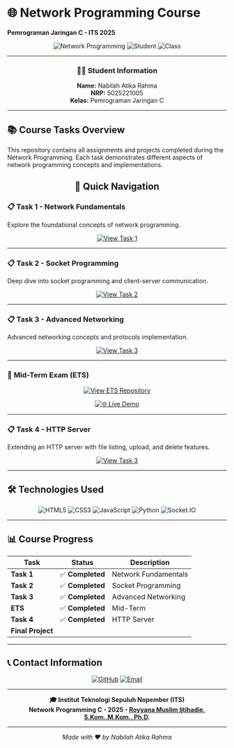 # 🌐 Network Programming Course
**Pemrograman Jaringan C - ITS 2025**

<div align="center">

![Network Programming](https://img.shields.io/badge/Network-Programming-blue?style=for-the-badge&logo=network&logoColor=white)
![Student](https://img.shields.io/badge/Student-5025221005-green?style=for-the-badge)
![Class](https://img.shields.io/badge/Class-C-orange?style=for-the-badge)

---

### 👩‍💻 **Student Information**
**Name:** Nabilah Atika Rahma  
**NRP:** 5025221005  
**Kelas:** Pemrograman Jaringan C  

---

</div>

## 📚 Course Tasks Overview

This repository contains all assignments and projects completed during the Network Programming. Each task demonstrates different aspects of network programming concepts and implementations.

<div align="center">

## 🚀 **Quick Navigation**

</div>

### 📋 **Task 1 - Network Fundamentals**
Explore the foundational concepts of network programming.

<div align="center">

[![View Task 1](https://img.shields.io/badge/📁_View_Task_1-Repository-4CAF50?style=for-the-badge&logo=github)](https://github.com/ranabel/network-programming-5025221005/tree/main/task1)

</div>

---

### 📋 **Task 2 - Socket Programming**
Deep dive into socket programming and client-server communication.

<div align="center">

[![View Task 2](https://img.shields.io/badge/📁_View_Task_2-Repository-2196F3?style=for-the-badge&logo=github)](https://github.com/ranabel/network-programming-5025221005/tree/main/task2)

</div>

---

### 📋 **Task 3 - Advanced Networking**
Advanced networking concepts and protocols implementation.

<div align="center">

[![View Task 3](https://img.shields.io/badge/📁_View_Task_3-Repository-9C27B0?style=for-the-badge&logo=github)](https://github.com/ranabel/network-programming-5025221005/tree/main/task3)

</div>

---

### 🎯 **Mid-Term Exam (ETS)**

<div align="center">

[![View ETS Repository](https://img.shields.io/badge/📁_View_ETS_Code-Repository-FF5722?style=for-the-badge&logo=github)](https://github.com/ranabel/network-programming-5025221005/tree/main/task-ets)

[![🌐 Live Demo](https://img.shields.io/badge/🌐_Live_Demo-Visit_Website-E91E63?style=for-the-badge&logo=vercel)](https://ranabel.github.io/network-programming-5025221005/task-ets/ets-progjar.html)

</div>

---

### 📋 **Task 4 - HTTP Server**
Extending an HTTP server with file listing, upload, and delete features.

<div align="center">

[![View Task 3](https://img.shields.io/badge/📁_View_Task_4-Repository-F7DF1E?style=for-the-badge&logo=github)](https://github.com/ranabel/network-programming-5025221005/tree/main/task4)

</div>

---

## 🛠️ **Technologies Used**

<div align="center">

![HTML5](https://img.shields.io/badge/HTML5-E34F26?style=for-the-badge&logo=html5&logoColor=white)
![CSS3](https://img.shields.io/badge/CSS3-1572B6?style=for-the-badge&logo=css3&logoColor=white)
![JavaScript](https://img.shields.io/badge/JavaScript-F7DF1E?style=for-the-badge&logo=javascript&logoColor=black)
![Python](https://img.shields.io/badge/Python-3776AB?style=for-the-badge&logo=python&logoColor=white)
![Socket.IO](https://img.shields.io/badge/Socket.io-black?style=for-the-badge&logo=socket.io&badgeColor=010101)

</div>

---

## 📊 **Course Progress**

<div align="center">

| Task | Status | Description |
|------|--------|-------------|
| **Task 1** | ✅ **Completed** | Network Fundamentals |
| **Task 2** | ✅ **Completed** | Socket Programming |
| **Task 3** | ✅ **Completed** | Advanced Networking |
| **ETS** | ✅ **Completed** | Mid-Term |
| **Task 4** | ✅ **Completed**  | HTTP Server |
| **Final Project** |  |  |

</div>

---

## 📞 **Contact Information**

<div align="center">

[![GitHub](https://img.shields.io/badge/GitHub-ranabel-181717?style=for-the-badge&logo=github)](https://github.com/ranabel)
[![Email](https://img.shields.io/badge/Email-Contact_Me-D14836?style=for-the-badge&logo=gmail&logoColor=white)](mailto:nabilahatikarahma26@gmail.com)

</div>

---

<div align="center">

**🎓 Institut Teknologi Sepuluh Nopember (ITS)**  
**Network Programming C - 2025 - [Royyana Muslim Ijtihadie, S.Kom.,M.Kom., Ph.D](https://github.com/rm77).**


---

*Made with ❤️ by Nabilah Atika Rahma*

</div>
